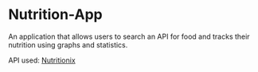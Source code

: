 # Nutrition-App
 An application that allows users to search an API for food and tracks their nutrition using graphs and statistics.
 
 API used: [Nutritionix](https://www.nutritionix.com/)
